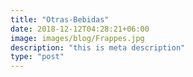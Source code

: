 ```yaml
---
title: "Otras-Bebidas"
date: 2018-12-12T04:28:21+06:00
image: images/blog/Frappes.jpg
description: "this is meta description"
type: "post"
---
```


